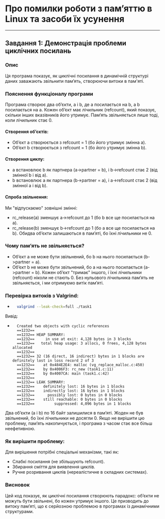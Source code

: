 # Про помилки роботи з пам’яттю в Linux та засоби їх усунення

---
## Завдання 1: Демонстрація проблеми циклічних посилань
### Опис
Ця програма показує, як циклічні посилання в динамічній структурі даних заважають звільнити пам’ять, створюючи витоки в пам'яті.

### Пояснення функціоналу програми
Програма створює два об’єкти, a і b, де a посилається на b, а b посилається на a. Кожен об’єкт має лічильник (refcount), який показує, скільки інших вказівників його утримує. Пам’ять звільняється лише тоді, коли лічильник стає 0.
#### Створення об’єктів:
- Об’єкт a створюється з refcount = 1 (бо його утримує змінна a).
- Об’єкт b створюється з refcount = 1 (бо його утримує змінна b).
#### Створення циклу:
- a встановлює b як партнера (a->partner = b), і b->refcount стає 2 (від змінної b і від a).
- b встановлює a як партнера (b->partner = a), і a->refcount стає 2 (від змінної a і від b).
#### Спроба звільнення:
Ми "відпускаємо" зовнішні змінні:
- rc_release(a) зменшує a->refcount до 1 (бо b все ще посилається на a).
- rc_release(b) зменшує b->refcount до 1 (бо a все ще посилається на b).
Обидва об’єкти залишаються в пам’яті, бо їхні лічильники не 0.

### Чому пам’ять не звільняється?
- Об’єкт a не може бути звільнений, бо b на нього посилається (b->partner = a).
- Об’єкт b не може бути звільнений, бо a на нього посилається (a->partner = b).
Кожен об’єкт "тримає" іншого, і їхні лічильники (refcount) ніколи не стають 0. Без нульового лічильника пам’ять не звільняється, і ми отримуємо витік пам’яті.

### Перевірка витоків з Valgrind:
- ```bash
    valgrind --leak-check=full ./task1
  ```

Вивід:
- ```
    Created two objects with cyclic references
    ==1232==
    ==1232== HEAP SUMMARY:
    ==1232==     in use at exit: 4,128 bytes in 3 blocks
    ==1232==   total heap usage: 3 allocs, 0 frees, 4,128 bytes allocated
    ==1232==
    ==1232== 32 (16 direct, 16 indirect) bytes in 1 blocks are definitely lost in loss record 2 of 3
    ==1232==    at 0x484E2E4: malloc (vg_replace_malloc.c:450)
    ==1232==    by 0x4006F3: rc_new (task1.c:11)
    ==1232==    by 0x4007CA: main (task1.c:42)
    ==1232==
    ==1232== LEAK SUMMARY:
    ==1232==    definitely lost: 16 bytes in 1 blocks
    ==1232==    indirectly lost: 16 bytes in 1 blocks
    ==1232==      possibly lost: 0 bytes in 0 blocks
    ==1232==    still reachable: 0 bytes in 0 blocks
    ==1232==         suppressed: 4,096 bytes in 1 blocks
  ```

Два об’єкти (a і b) по 16 байт залишилися в пам’яті.
Жоден не був звільнений, бо їхні лічильники не досягли 0.
Якщо не вирішити цю проблему, пам’ять накопичується, і програма з часом стає все більш неефетивною.

### Як вирішити проблему:
Для вирішення потрібні спеціальні механізми, такі як:
- Слабкі посилання (не збільшують refcount).
- Збирання сміття для виявлення циклів.
- Ручне розривання циклів (нереалістичне в складних системах).

### Висновок
Цей код показує, як циклічні посилання створюють парадокс: об’єкти не можуть бути звільнені, бо кожен утримує іншого. Це призводить до витоку пам’яті, що є серйозною проблемою в програмах із динамічними структурами.
